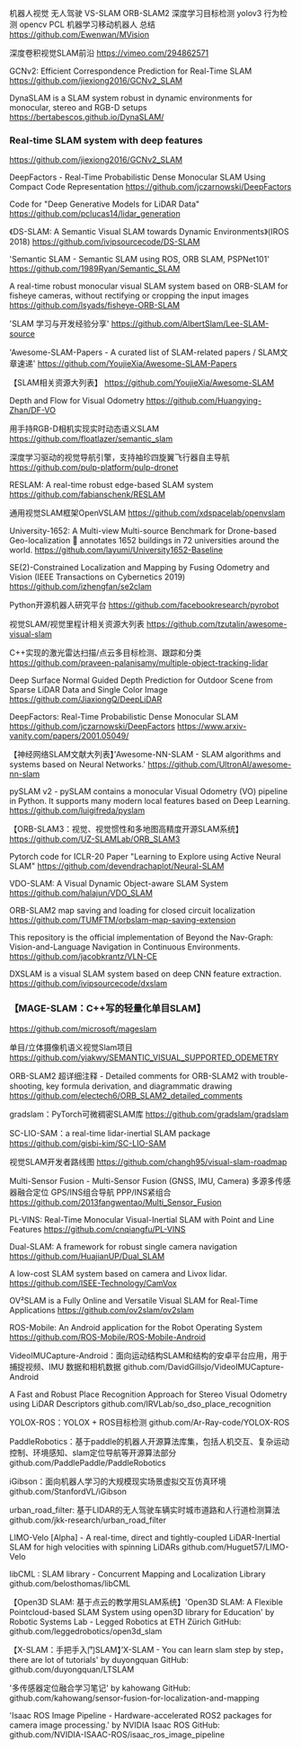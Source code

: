 机器人视觉 无人驾驶 VS-SLAM ORB-SLAM2 深度学习目标检测 yolov3 行为检测 opencv PCL 机器学习移动机器人 总结
https://github.com/Ewenwan/MVision

深度卷积视觉SLAM前沿
https://vimeo.com/294862571

GCNv2: Efficient Correspondence Prediction for Real-Time SLAM
https://github.com/jiexiong2016/GCNv2_SLAM

DynaSLAM is a SLAM system robust in dynamic environments for monocular, stereo and RGB-D setups https://bertabescos.github.io/DynaSLAM/

### Real-time SLAM system with deep features
https://github.com/jiexiong2016/GCNv2_SLAM

DeepFactors - Real-Time Probabilistic Dense Monocular SLAM Using Compact Code Representation
https://github.com/jczarnowski/DeepFactors

Code for "Deep Generative Models for LiDAR Data"
https://github.com/pclucas14/lidar_generation

《DS-SLAM: A Semantic Visual SLAM towards Dynamic Environments》(IROS 2018) 
https://github.com/ivipsourcecode/DS-SLAM

'Semantic SLAM - Semantic SLAM using ROS, ORB SLAM, PSPNet101' 
https://github.com/1989Ryan/Semantic_SLAM

A real-time robust monocular visual SLAM system based on ORB-SLAM for fisheye cameras, without rectifying or cropping the input images
https://github.com/lsyads/fisheye-ORB-SLAM

'SLAM 学习与开发经验分享'
https://github.com/AlbertSlam/Lee-SLAM-source

'Awesome-SLAM-Papers - A curated list of SLAM-related papers / SLAM文章速递' 
https://github.com/YoujieXia/Awesome-SLAM-Papers

【SLAM相关资源大列表】
https://github.com/YoujieXia/Awesome-SLAM

Depth and Flow for Visual Odometry
https://github.com/Huangying-Zhan/DF-VO

用手持RGB-D相机实现实时动态语义SLAM
https://github.com/floatlazer/semantic_slam

深度学习驱动的视觉导航引擎，支持袖珍四旋翼飞行器自主导航
https://github.com/pulp-platform/pulp-dronet

RESLAM: A real-time robust edge-based SLAM system
https://github.com/fabianschenk/RESLAM

通用视觉SLAM框架OpenVSLAM
https://github.com/xdspacelab/openvslam

University-1652: A Multi-view Multi-source Benchmark for Drone-based Geo-localization 🚁 annotates 1652 buildings in 72 universities around the world.
https://github.com/layumi/University1652-Baseline

SE(2)-Constrained Localization and Mapping by Fusing Odometry and Vision (IEEE Transactions on Cybernetics 2019) 
https://github.com/izhengfan/se2clam

Python开源机器人研究平台
https://github.com/facebookresearch/pyrobot

视觉SLAM/视觉里程计相关资源大列表
https://github.com/tzutalin/awesome-visual-slam

C++实现的激光雷达扫描/点云多目标检测、跟踪和分类
https://github.com/praveen-palanisamy/multiple-object-tracking-lidar

Deep Surface Normal Guided Depth Prediction for Outdoor Scene from Sparse LiDAR Data and Single Color Image
https://github.com/JiaxiongQ/DeepLiDAR

DeepFactors: Real-Time Probabilistic Dense Monocular SLAM
https://github.com/jczarnowski/DeepFactors https://www.arxiv-vanity.com/papers/2001.05049/

【神经网络SLAM文献大列表】’Awesome-NN-SLAM - SLAM algorithms and systems based on Neural Networks.'
https://github.com/UltronAI/awesome-nn-slam

pySLAM v2 - pySLAM contains a monocular Visual Odometry (VO) pipeline in Python. It supports many modern local features based on Deep Learning.
https://github.com/luigifreda/pyslam

【ORB-SLAM3：视觉、视觉惯性和多地图高精度开源SLAM系统】
https://github.com/UZ-SLAMLab/ORB_SLAM3

Pytorch code for ICLR-20 Paper "Learning to Explore using Active Neural SLAM"
https://github.com/devendrachaplot/Neural-SLAM

VDO-SLAM: A Visual Dynamic Object-aware SLAM System
https://github.com/halajun/VDO_SLAM

ORB-SLAM2 map saving and loading for closed circuit localization
https://github.com/TUMFTM/orbslam-map-saving-extension

This repository is the official implementation of Beyond the Nav-Graph: Vision-and-Language Navigation in Continuous Environments.
https://github.com/jacobkrantz/VLN-CE

DXSLAM is a visual SLAM system based on deep CNN feature extraction. 
https://github.com/ivipsourcecode/dxslam

### 【MAGE-SLAM：C++写的轻量化单目SLAM】
https://github.com/microsoft/mageslam

单目/立体摄像机语义视觉Slam项目
https://github.com/yiakwy/SEMANTIC_VISUAL_SUPPORTED_ODEMETRY

ORB-SLAM2 超详细注释 - Detailed comments for ORB-SLAM2 with trouble-shooting, key formula derivation, and diagrammatic drawing
https://github.com/electech6/ORB_SLAM2_detailed_comments

gradslam：PyTorch可微稠密SLAM库
https://github.com/gradslam/gradslam

SC-LIO-SAM：a real-time lidar-inertial SLAM package
https://github.com/gisbi-kim/SC-LIO-SAM

视觉SLAM开发者路线图
https://github.com/changh95/visual-slam-roadmap

Multi-Sensor Fusion - Multi-Sensor Fusion (GNSS, IMU, Camera) 多源多传感器融合定位 GPS/INS组合导航 PPP/INS紧组合
https://github.com/2013fangwentao/Multi_Sensor_Fusion

PL-VINS: Real-Time Monocular Visual-Inertial SLAM with Point and Line Features
https://github.com/cnqiangfu/PL-VINS

Dual-SLAM: A framework for robust single camera navigation
https://github.com/HuajianUP/Dual_SLAM

A low-cost SLAM system based on camera and Livox lidar.
https://github.com/ISEE-Technology/CamVox

OV²SLAM is a Fully Online and Versatile Visual SLAM for Real-Time Applications
https://github.com/ov2slam/ov2slam

ROS-Mobile: An Android application for the Robot Operating System
https://github.com/ROS-Mobile/ROS-Mobile-Android

VideoIMUCapture-Android：面向运动结构SLAM和结构的安卓平台应用，用于捕捉视频、IMU 数据和相机数据
github.com/DavidGillsjo/VideoIMUCapture-Android

A Fast and Robust Place Recognition Approach for Stereo Visual Odometry using LiDAR Descriptors
github.com/IRVLab/so_dso_place_recognition

YOLOX-ROS：YOLOX + ROS目标检测
github.com/Ar-Ray-code/YOLOX-ROS

PaddleRobotics：基于paddle的机器人开源算法库集，包括人机交互、复杂运动控制、环境感知、slam定位导航等开源算法部分
github.com/PaddlePaddle/PaddleRobotics

iGibson：面向机器人学习的大规模现实场景虚拟交互仿真环境 
github.com/StanfordVL/iGibson

urban_road_filter: 基于LIDAR的无人驾驶车辆实时城市道路和人行道检测算法
github.com/jkk-research/urban_road_filter

LIMO-Velo [Alpha] - A real-time, direct and tightly-coupled LiDAR-Inertial SLAM for high velocities with spinning LiDARs
github.com/Huguet57/LIMO-Velo

libCML : SLAM library - Concurrent Mapping and Localization Library
github.com/belosthomas/libCML

【Open3D SLAM: 基于点云的教学用SLAM系统】'Open3D SLAM: A Flexible Pointcloud-based SLAM System using open3D library for Education' by Robotic Systems Lab - Legged Robotics at ETH Zürich GitHub: github.com/leggedrobotics/open3d_slam

【X-SLAM：手把手入门SLAM】’X-SLAM - You can learn slam step by step，there are lot of tutorials' by duyongquan GitHub: github.com/duyongquan/LTSLAM

'多传感器定位融合学习笔记' by kahowang GitHub: github.com/kahowang/sensor-fusion-for-localization-and-mapping

'Isaac ROS Image Pipeline - Hardware-accelerated ROS2 packages for camera image processing.' by NVIDIA Isaac ROS GitHub: github.com/NVIDIA-ISAAC-ROS/isaac_ros_image_pipeline